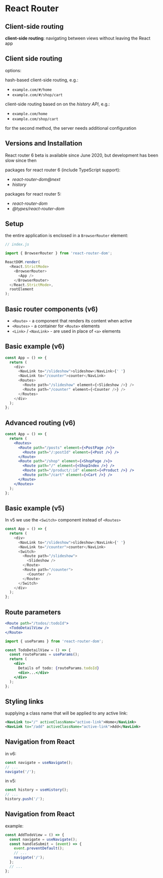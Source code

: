 # React Router

## Client-side routing

**client-side routing**: navigating between views without leaving the React app

## Client side routing

options:

hash-based client-side routing, e.g.:

- `example.com/#/home`
- `example.com/#/shop/cart`

client-side routing based on on the _history API_, e.g.:

- `example.com/home`
- `example.com/shop/cart`

for the second method, the server needs additional configuration

## Versions and Installation

React router 6 beta is available since June 2020, but development has been slow since then

packages for react router 6 (include TypeScript support):

- _react-router-dom@next_
- _history_

packages for react router 5:

- _react-router-dom_
- _@types/react-router-dom_

## Setup

the entire application is enclosed in a `BrowserRouter` element:

```js
// index.js

import { BrowserRouter } from 'react-router-dom';

ReactDOM.render(
  <React.StrictMode>
    <BrowserRouter>
      <App />
    </BrowserRouter>
  </React.StrictMode>,
  rootElement
);
```

## Basic router components (v6)

- `<Route>` - a component that renders its content when active
- `<Routes>` - a container for `<Route>` elements
- `<Link>` / `<NavLink>` - are used in place of `<a>` elements

## Basic example (v6)

```js
const App = () => {
  return (
    <div>
      <NavLink to="/slideshow">slideshow</NavLink>{' '}
      <NavLink to="/counter">counter</NavLink>
      <Routes>
        <Route path="/slideshow" element={<Slideshow />} />
        <Route path="/counter" element={<Counter />} />
      </Routes>
    </div>
  );
};
```

## Advanced routing (v6)

```jsx
const App = () => {
  return (
    <Routes>
      <Route path="/posts" element={<PostPage />}>
        <Route path="/:postId" element={<Post />} />
      </Route>
      <Route path="/shop" element={<ShopPage />}>
        <Route path="/" element={<ShopIndex />} />
        <Route path="/product/:id" element={<Product />} />
        <Route path="/cart" element={<Cart />} />
      </Route>
    </Routes>
  );
};
```

## Basic example (v5)

In v5 we use the `<Switch>` component instead of `<Routes>`

```js
const App = () => {
  return (
    <div>
      <NavLink to="/slideshow">slideshow</NavLink>{' '}
      <NavLink to="/counter">counter</NavLink>
      <Switch>
        <Route path="/slideshow">
          <Slideshow />
        </Route>
        <Route path="/counter">
          <Counter />
        </Route>
      </Switch>
    </div>
  );
};
```

## Route parameters

```jsx
<Route path="/todos/:todoId">
  <TodoDetailView />
</Route>
```

```jsx
import { useParams } from 'react-router-dom';

const TodoDetailView = () => {
  const routeParams = useParams();
  return (
    <div>
      Details of todo: {routeParams.todoId}
      <div>...</div>
    </div>
  );
};
```

## Styling links

supplying a class name that will be applied to any active link:

```xml
<NavLink to="/" activeClassName="active-link">Home</NavLink>
<NavLink to="/add" activeClassName="active-link">Add</NavLink>
```

## Navigation from React

in v6:

```jsx
const navigate = useNavigate();
// ...
navigate('/');
```

in v5:

```js
const history = useHistory();
// ...
history.push('/');
```

## Navigation from React

example:

```jsx
const AddTodoView = () => {
  const navigate = useNavigate();
  const handleSubmit = (event) => {
    event.preventDefault();
    // ...
    navigate('/');
  };
  // ...
};
```
